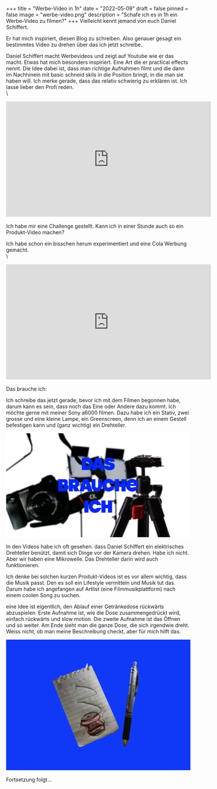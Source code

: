 +++
title = "Werbe-Video in 1h"
date = "2022-05-09"
draft = false
pinned = false
image = "werbe-video.png"
description = "Schafe ich es in 1h ein Werbe-Video zu filmen?"
+++
Vielleicht kennt jemand von euch Daniel Schiffert.

Er hat mich inspiriert, diesen Blog zu schreiben. Also genauer gesagt ein bestimmtes Video zu drehen über das ich jetzt schreibe.

Daniel Schiffert macht Werbevideos und zeigt auf Youtube wie er das macht. Etwas hat mich besonders inspiriert. Eine Art die er practical effects nennt. Die Idee dabei ist, dass man richtige Aufnahmen filmt und die dann im Nachhinein mit basic schneid skils in die Position bringt, in die man sie haben will. Ich merke gerade, dass das relativ schwierig zu erklären ist. Ich lasse lieber den Profi reden. \
\
<iframe width="560" height="315" src="https://www.youtube.com/embed/zihOC7Cl370" title="YouTube video player" frameborder="0" allow="accelerometer; autoplay; clipboard-write; encrypted-media; gyroscope; picture-in-picture" allowfullscreen></iframe>

Ich habe mir eine Challenge gestellt. Kann ich in einer Stunde auch so ein Produkt-Video machen?

Ich habe schon ein bisschen herum experimentiert und eine Cola Werbung gemacht.\
\
<iframe width="560" height="315" src="https://www.youtube.com/embed/dAfJNwgeEUA" title="YouTube video player" frameborder="0" allow="accelerometer; autoplay; clipboard-write; encrypted-media; gyroscope; picture-in-picture" allowfullscreen></iframe>

Das brauche ich:

Ich schreibe das jetzt gerade, bevor ich mit dem Filmen begonnen habe, darum kann es sein, dass noch das Eine oder Andere dazu kommt. Ich möchte gerne mit meiner Sony a6000 filmen. Dazu habe ich ein Stativ, zwei grosse und eine kleine Lampe, ein Greenscreen, denn ich an einem Gestell befestigen kann und (ganz wichtig) ein Drehteller. 

![](bild-was-brauche-ich.jpg)

In den Videos habe ich oft gesehen. dass Daniel Schiffert ein elektrisches Drehteller benützt, damit sich Dinge vor der Kamera drehen. Habe ich nicht. Aber wir haben eine Mikrowelle. Das Drehteller darin wird auch funktionieren.

Ich denke bei solchen kurzen Produkt-Videos ist es vor allem wichtig, dass die Musik passt. Den es soll ein Lifestyle vermitteln und Musik tut das. Darum habe ich angefangen auf Artlist (eine Filmmusikplattform) nach einem coolen Song zu suchen. 

eine Idee ist eigentlich, den Ablauf einer Getränkedose rückwärts abzuspielen. Erste Aufnahme ist, wie die Dose zusammengedrückt wird, einfach rückwärts und slow motion. Die zweite Aufnahme ist das Öffnen und so weiter. Am Ende sieht man die ganze Dose, die sich irgendwie dreht.\
Weiss nicht, ob man meine Beschreibung checkt, aber für mich hilft das. 

![](design-ohne-titel.png)

Fortsetzung folgt…